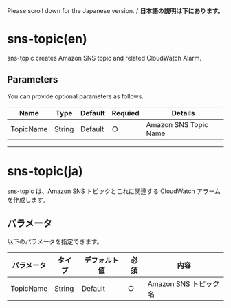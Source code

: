 Please scroll down for the Japanese version. / **日本語の説明は下にあります。**

# sns-topic(en)

sns-topic creates Amazon SNS topic and related CloudWatch Alarm.

## Parameters

You can provide optional parameters as follows.

| Name | Type | Default | Requied | Details | 
| --- | --- | --- | --- | --- |
| TopicName | String | Default | ○ | Amazon SNS Topic Name |

---------------------------------------

# sns-topic(ja)

sns-topic は、Amazon SNS トピックとこれに関連する CloudWatch アラームを作成します。

## パラメータ

以下のパラメータを指定できます。

| パラメータ | タイプ | デフォルト値 | 必須 | 内容 | 
| --- | --- | --- | --- | --- |
| TopicName | String | Default | ○ | Amazon SNS トピック名 |